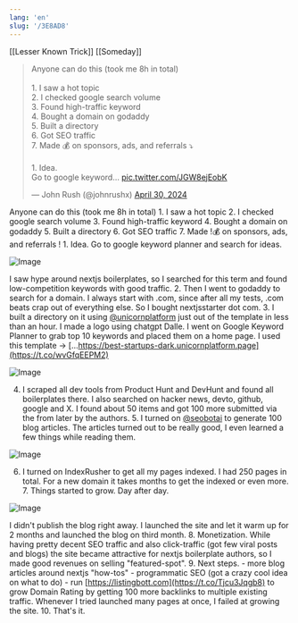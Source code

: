 ```yaml
---
lang: 'en'
slug: '/3E8AD8'
---
```


[[Lesser Known Trick]] [[Someday]]

<blockquote class="twitter-tweet">

Anyone can do this (took me 8h in total)<br/><br/>1. I saw a hot topic<br/>2. I checked google search volume<br/>3. Found high-traffic keyword<br/>4. Bought a domain on godaddy<br/>5. Built a directory<br/>6. Got SEO traffic<br/>7. Made 💰 on sponsors, ads, and referrals ⤵<br/><br/>1. Idea.<br/>Go to google keyword… <a href="https://t.co/JGW8ejEobK">pic.twitter.com/JGW8ejEobK</a>

&mdash; John Rush (@johnrushx) <a href="https://twitter.com/johnrushx/status/1785358653022675009?ref_src=twsrc%5Etfw">April 30, 2024</a>

</blockquote>

Anyone can do this (took me 8h in total) 1. I saw a hot topic 2. I checked google search volume 3. Found high-traffic keyword 4. Bought a domain on godaddy 5. Built a directory 6. Got SEO traffic 7. Made !💰 on sponsors, ads, and referrals ! 1. Idea. Go to google keyword planner and search for ideas.

![Image](https://pbs.twimg.com/media/GMbdhW2XoAIpXWn?format=png&name=small)

I saw hype around nextjs boilerplates, so I searched for this term and found low-competition keywords with good traffic. 2. Then I went to godaddy to search for a domain. I always start with .com, since after all my tests, .com beats crap out of everything else. So I bought nextjsstarter dot com. 3. I built a directory on it using [@unicornplatform](https://twitter.com/unicornplatform) just out of the template in less than an hour. I made a logo using chatgpt Dalle. I went on Google Keyword Planner to grab top 10 keywords and placed them on a home page. I used this template -> […https://best-startups-dark.unicornplatform.page](https://t.co/wvGfqEEPM2)

![Image](https://pbs.twimg.com/media/GMbdpeOXIAEEus-?format=png&name=small)

4. I scraped all dev tools from Product Hunt and DevHunt and found all boilerplates there. I also searched on hacker news, devto, github, google and X. I found about 50 items and got 100 more submitted via the from later by the authors. 5. I turned on [@seobotai](https://twitter.com/seobotai) to generate 100 blog articles. The articles turned out to be really good, I even learned a few things while reading them.

![Image](https://pbs.twimg.com/media/GMbdxYUWIAAffiV?format=png&name=small)

6. I turned on IndexRusher to get all my pages indexed. I had 250 pages in total. For a new domain it takes months to get the indexed or even more. 7. Things started to grow. Day after day.

![Image](https://pbs.twimg.com/media/GMbeAiUXsAALMOe?format=png&name=small)

I didn't publish the blog right away. I launched the site and let it warm up for 2 months and launched the blog on third month. 8. Monetization. While having pretty decent SEO traffic and also click-traffic (got few viral posts and blogs) the site became attractive for nextjs boilerplate authors, so I made good revenues on selling "featured-spot". 9. Next steps. - more blog articles around nextjs "how-tos" - programmatic SEO (got a crazy cool idea on what to do) - run [https://listingbott.com](https://t.co/Tjcu3Jqgb8) to grow Domain Rating by getting 100 more backlinks to multiple existing traffic. Whenever I tried launched many pages at once, I failed at growing the site. 10. That's it.
